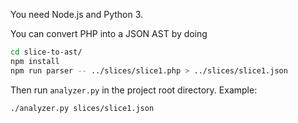 You need Node.js and Python 3.

You can convert PHP into a JSON AST by doing
```sh
cd slice-to-ast/
npm install
npm run parser -- ../slices/slice1.php > ../slices/slice1.json
```

Then run `analyzer.py` in the project root directory. Example:
```sh
./analyzer.py slices/slice1.json
```
